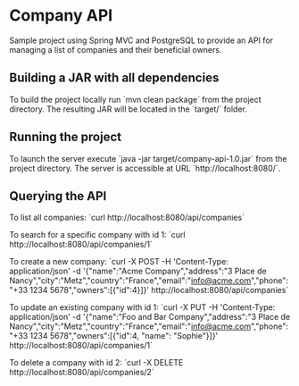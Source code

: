 # Company API

Sample project using Spring MVC and PostgreSQL to provide an API for managing a list of companies and their beneficial owners.

## Building a JAR with all dependencies

To build the project locally run ´mvn clean package´ from the project directory. The resulting JAR will be located in the ´target/´ folder.

## Running the project

To launch the server execute ´java -jar target/company-api-1.0.jar´ from the project directory. The server is accessible at URL ´http://localhost:8080/´.

## Querying the API

To list all companies:
´curl http://localhost:8080/api/companies´

To search for a specific company with id 1:
´curl http://localhost:8080/api/companies/1´

To create a new company:
´curl -X POST -H 'Content-Type: application/json' -d '{"name":"Acme Company","address":"3 Place de Nancy","city":"Metz","country":"France","email":"info@acme.com","phone":"+33 1234 5678","owners":[{"id":4}]}' http://localhost:8080/api/companies´

To update an existing company with id 1:
´curl -X PUT -H 'Content-Type: application/json' -d '{"name":"Foo and Bar Company","address":"3 Place de Nancy","city":"Metz","country":"France","email":"info@acme.com","phone":"+33 1234 5678","owners":[{"id":4, "name": "Sophie"}]}' http://localhost:8080/api/companies/1´

To delete a company with id 2:
´curl -X DELETE http://localhost:8080/api/companies/2´
